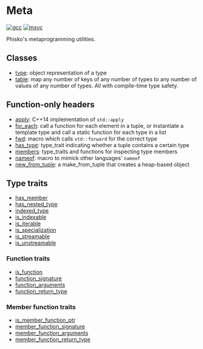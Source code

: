 # Meta

[![gcc](https://github.com/phisko/meta/workflows/gcc/badge.svg)](https://github.com/phisko/meta/actions/workflows/gcc.yml)
[![msvc](https://github.com/phisko/meta/workflows/msvc/badge.svg)](https://github.com/phisko/meta/actions/workflows/msvc.yml)

Phisko's metaprogramming utilities.

## Classes

* [type](type.md): object representation of a type
* [table](table.md): map any number of keys of any number of types to any number of values of any number of types. All with compile-time type safety.

## Function-only headers

* [apply](apply.md): C++14 implementation of `std::apply`
* [for_each](for_each.md): call a function for each element in a tuple, or instantiate a template type and call a static function for each type in a list
* [fwd](fwd.md): macro which calls `std::forward` for the correct type
* [has_type](has_type.md): type_trait indicating whether a tuple contains a certain type
* [members](member.mds): type_traits and functions for inspecting type members
* [nameof](nameof.md): macro to mimick other languages' `nameof`
* [new_from_tuple](new_from_tuple.md): a make_from_tuple that creates a heap-based object

## Type traits

* [has_member](traits/has_memer.md)
* [has_nested_type](traits/has_nested_type.md)
* [indexed_type](traits/indexed_type.md)
* [is_indexable](traits/is_indexable.md)
* [is_iterable](traits/is_iterable.md)
* [is_specialization](traits/is_specialization.md)
* [is_streamable](traits/is_streamable.md)
* [is_unstreamable](traits/is_unstreamable.md)

### Function traits

* [is_function](traits/is_function.md)
* [function_signature](traits/function_signature.md)
* [function_arguments](traits/function_arguments.md)
* [function_return_type](traits/function_return_type.md)

### Member function traits

* [is_member_function_ptr](traits/is_member_function_ptr.md)
* [member_function_signature](traits/member_function_signature.md)
* [member_function_arguments](traits/member_function_arguments.md)
* [member_function_return_type](traits/member_function_return_type.md)
